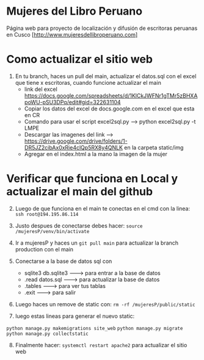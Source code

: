 # Mujeres del Libro Peruano
Página web para proyecto de localización y difusión de escritoras peruanas en Cusco
[http://www.mujeresdellibroperuano.com]
# Como actualizar el sitio web
1. En tu branch, haces un pull del main, actualizar el datos.sql con el excel que tiene x escritoras, cuando funcione actualizar el main
	- link del excel https://docs.google.com/spreadsheets/d/1KlCkJWFNr1gTMr5zBHXApoWU-pSU3DPq/edit#gid=322631104
	- Copiar los datos del excel de docs.google.com en el excel que esta en CR
	- Comando para usar el script excel2sql.py --> python excel2sql.py -t LMPE
	- Descargar las imagenes del link --> https://drive.google.com/drive/folders/1-DR5JZ2cibAx0xRie4clQp5RX8y4QNLK  en la carpeta static/img 
	- Agregar en el index.html a la mano la imagen de la mujer

# 	Verificar que funciona en Local y actualizar el main del github

2. Luego de que funciona en el main te conectas en el cmd con la linea: ```ssh root@194.195.86.114```

3. Justo despues de conectarse debes hacer: ```source /mujeresP/venv/bin/activate```

4. Ir a mujeresP y haces un ```git pull main``` para actualizar la branch production con el main

5. Conectarse a la base de datos sql con 
	- sqlite3 db.sqlite3   ---> para entrar a la base de datos
	- .read datos.sql ---> para actualizar la base de datos
	- .tables   ---> para ver tus tablas
	- .exit	  ---> para salir

6. Luego haces un remove de static con: ```rm -rf /mujeresP/public/static```

7. luego estas lineas para generar el nuevo static:

```python manage.py makemigrations site_web```
```python manage.py migrate```
```python manage.py collectstatic```

8. Finalmente hacer: ```systemctl restart apache2``` para actualizar el sitio web



